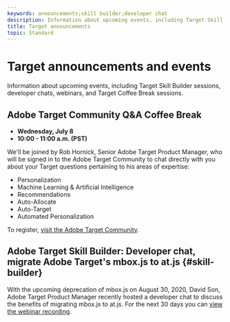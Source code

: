 ```yaml
---
keywords: announcements;skill builder;developer chat
description: Information about upcoming events, including Target Skill Builder sessions, developer chats, webinars, and Target Coffee Break sessions.
title: Target announcements
topic: Standard 
---
```


# Target announcements and events

Information about upcoming events, including Target Skill Builder sessions, developer chats, webinars, and Target Coffee Break sessions.

## Adobe Target Community Q&A Coffee Break

* **Wednesday, July 8**
* **10:00 - 11:00 a.m. (PST)**

We'll be joined by Rob Hornick, Senior Adobe Target Product Manager, who will be signed in to the Adobe Target Community to chat directly with you about your Target questions pertaining to his areas of expertise:

* Personalization
* Machine Learning & Artificial Intelligence
* Recommendations
* Auto-Allocate
* Auto-Target
* Automated Personalization

To register, [visit the Adobe Target Community](https://experienceleaguecommunities.adobe.com/t5/adobe-target-discussions/at-community-q-amp-a-coffee-break-7-8-rob-hornick-adobe-target/td-p/369558).

## Adobe Target Skill Builder: Developer chat, migrate Adobe Target's mbox.js to at.js {#skill-builder}

With the upcoming deprecation of mbox.js on August 30, 2020, David Son, Adobe Target Product Manager recently hosted a developer chat to discuss the benefits of migrating mbox.js to at.js. For the next 30 days you can [view the webinar recording](https://seminars.adobeconnect.com/ptdo6mfo6qn6/?proto=true).